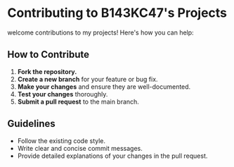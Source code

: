 # Contributing to B143KC47's Projects

welcome contributions to my projects! Here's how you can help:

## How to Contribute

1.  **Fork the repository.**
2.  **Create a new branch** for your feature or bug fix.
3.  **Make your changes** and ensure they are well-documented.
4.  **Test your changes** thoroughly.
5.  **Submit a pull request** to the main branch.

## Guidelines

*   Follow the existing code style.
*   Write clear and concise commit messages.
*   Provide detailed explanations of your changes in the pull request.

 
